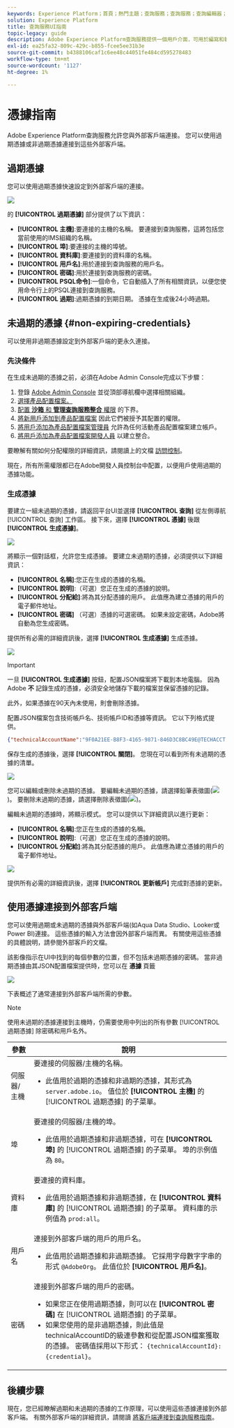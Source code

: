 ```yaml
---
keywords: Experience Platform；首頁；熱門主題；查詢服務；查詢服務；查詢編輯器；查詢編輯器；查詢編輯器；查詢編輯器；
solution: Experience Platform
title: 查詢服務UI指南
topic-legacy: guide
description: Adobe Experience Platform查詢服務提供一個用戶介面，可用於編寫和執行查詢、查看以前執行的查詢以及訪問IMS組織內用戶保存的查詢。
exl-id: ea25fa32-809c-429c-b855-fcee5ee31b3e
source-git-commit: b4388106caf1c6ee48c44051fe484cd595278483
workflow-type: tm+mt
source-wordcount: '1127'
ht-degree: 1%

---
```


# 憑據指南

Adobe Experience Platform查詢服務允許您與外部客戶端連接。 您可以使用過期憑據或非過期憑據連接到這些外部客戶端。

## 過期憑據

您可以使用過期憑據快速設定到外部客戶端的連接。

![](../images/ui/credentials/expiring-credentials.png)

的 **[!UICONTROL 過期憑據]** 部分提供了以下資訊：

- **[!UICONTROL 主機]**:要連接的主機的名稱。 要連接到查詢服務，這將包括您當前使用的IMS組織的名稱。
- **[!UICONTROL 埠]**:要連接的主機的埠號。
- **[!UICONTROL 資料庫]**:要連接到的資料庫的名稱。
- **[!UICONTROL 用戶名]**:用於連接到查詢服務的用戶名。
- **[!UICONTROL 密碼]**:用於連接到查詢服務的密碼。
- **[!UICONTROL PSQL命令]**:一個命令，它自動插入了所有相關資訊，以便您使用命令行上的PSQL連接到查詢服務。
- **[!UICONTROL 過期]**:過期憑據的到期日期。 憑據在生成後24小時過期。

## 未過期的憑據 {#non-expiring-credentials}

可以使用非過期憑據設定到外部客戶端的更永久連接。

### 先決條件

在生成未過期的憑據之前，必須在Adobe Admin Console完成以下步驟：

1. 登錄 [Adobe Admin Console](https://adminconsole.adobe.com/) 並從頂部導航欄中選擇相關組織。
2. [選擇產品配置檔案。](../../access-control/ui/browse.md)
3. [配置 **沙箱** 和 **管理查詢服務整合** 權限](../../access-control/ui/permissions.md) 的下界。
4. [將新用戶添加到產品配置檔案](../../access-control/ui/users.md) 因此它們被授予其配置的權限。
5. [將用戶添加為產品配置檔案管理員](https://helpx.adobe.com/enterprise/using/manage-product-profiles.html) 允許為任何活動產品配置檔案建立帳戶。
6. [將用戶添加為產品配置檔案開發人員](https://helpx.adobe.com/tw/enterprise/using/manage-developers.html) 以建立整合。

要瞭解有關如何分配權限的詳細資訊，請閱讀上的文檔 [訪問控制](../../access-control/home.md)。

現在，所有所需權限都已在Adobe開發人員控制台中配置，以便用戶使用過期的憑據功能。

### 生成憑據

要建立一組未過期的憑據，請返回平台UI並選擇 **[!UICONTROL 查詢]** 從左側導航 [!UICONTROL 查詢] 工作區。 接下來，選擇 **[!UICONTROL 憑據]** 後跟 **[!UICONTROL 生成憑據]**。

![](../images/ui/credentials/generate-credentials.png)

將顯示一個對話框，允許您生成憑據。 要建立未過期的憑據，必須提供以下詳細資訊：

- **[!UICONTROL 名稱]**:您正在生成的憑據的名稱。
- **[!UICONTROL 說明]**:（可選）您正在生成的憑據的說明。
- **[!UICONTROL 分配給]**:將為其分配憑據的用戶。 此值應為建立憑據的用戶的電子郵件地址。
- **[!UICONTROL 密碼]** （可選）憑據的可選密碼。 如果未設定密碼，Adobe將自動為您生成密碼。

提供所有必需的詳細資訊後，選擇 **[!UICONTROL 生成憑據]** 生成憑據。

![](../images/ui/credentials/create-account.png)

>[!IMPORTANT]
>
>一旦 **[!UICONTROL 生成憑據]** 按鈕，配置JSON檔案將下載到本地電腦。 因為Adobe **不** 記錄生成的憑據，必須安全地儲存下載的檔案並保留憑據的記錄。
>
>此外，如果憑據在90天內未使用，則會刪除憑據。

配置JSON檔案包含技術帳戶名、技術帳戶ID和憑據等資訊。 它以下列格式提供。

```json
{"technicalAccountName":"9F0A21EE-B8F3-4165-9871-846D3C8BC49E@TECHACCT.ADOBE.COM","credential":"3d184fa9e0b94f33a7781905c05203ee","technicalAccountId":"4F2611B8613AA3670A495E55"}
```

保存生成的憑據後，選擇 **[!UICONTROL 關閉]**。 您現在可以看到所有未過期的憑據的清單。

![](../images/ui/credentials/list-credentials.png)

您可以編輯或刪除未過期的憑據。 要編輯未過期的憑據，請選擇鉛筆表徵圖(![](../images/ui/credentials/edit-icon.png))。 要刪除未過期的憑據，請選擇刪除表徵圖(![](../images/ui/credentials/delete-icon.png))。

編輯未過期的憑據時，將顯示模式。 您可以提供以下詳細資訊以進行更新：

- **[!UICONTROL 名稱]**:您正在生成的憑據的名稱。
- **[!UICONTROL 說明]**:（可選）您正在生成的憑據的說明。
- **[!UICONTROL 分配給]**:將為其分配憑據的用戶。 此值應為建立憑據的用戶的電子郵件地址。

![](../images/ui/credentials/update-credentials.png)

提供所有必需的詳細資訊後，選擇 **[!UICONTROL 更新帳戶]** 完成對憑據的更新。

## 使用憑據連接到外部客戶端

您可以使用過期或未過期的憑據與外部客戶端(如Aqua Data Studio、Looker或Power BI)連接。 這些憑據的輸入方法會因外部客戶端而異。 有關使用這些憑據的具體說明，請參閱外部客戶的文檔。

該影像指示在UI中找到的每個參數的位置，但不包括未過期憑據的密碼。 當非過期憑據由其JSON配置檔案提供時，您可以在 **憑據** 頁籤

![](../images/ui/credentials/expiring-credentials.png)

下表概述了通常連接到外部客戶端所需的參數。

>[!NOTE]
>
>使用未過期的憑據連接到主機時，仍需要使用中列出的所有參數 [!UICONTROL 過期憑據] 除密碼和用戶名外。

| 參數 | 說明 |
|---|---|
| 伺服器/主機 | 要連接的伺服器/主機的名稱。 <ul><li>此值用於過期的憑據和非過期的憑據，其形式為 `server.adobe.io`。 值位於 **[!UICONTROL 主機]** 的 [!UICONTROL 過期憑據] 的子菜單。</ul></li> |
| 埠 | 要連接的伺服器/主機的埠。 <ul><li>此值用於過期憑據和非過期憑據，可在 **[!UICONTROL 埠]** 的 [!UICONTROL 過期憑據] 的子菜單。 埠的示例值為 `80`。</ul></li> |
| 資料庫 | 要連接的資料庫。 <ul><li>此值用於過期憑據和非過期憑據，在 **[!UICONTROL 資料庫]** 的 [!UICONTROL 過期憑據] 的子菜單。 資料庫的示例值為 `prod:all`。</ul></li> |
| 用戶名 | 連接到外部客戶端的用戶的用戶名。 <ul><li>此值用於過期憑據和非過期憑據。 它採用字母數字字串的形式 `@AdobeOrg`。 此值位於 **[!UICONTROL 用戶名]**。</li></ul> |
| 密碼 | 連接到外部客戶端的用戶的密碼。 <ul><li>如果您正在使用過期憑據，則可以在 **[!UICONTROL 密碼]** 在 [!UICONTROL 過期憑據] 的子菜單。</li><li>如果您使用的是非過期憑據，則此值是technicalAccountID的級連參數和從配置JSON檔案獲取的憑據。 密碼值採用以下形式： `{technicalAccountId}:{credential}`。</li></ul> |

## 後續步驟

現在，您已經瞭解過期和未過期的憑據的工作原理，可以使用這些憑據連接到外部客戶端。 有關外部客戶端的詳細資訊，請閱讀 [將客戶端連接到查詢服務指南](../clients/overview.md)。
